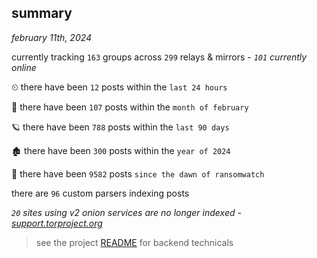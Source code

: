 
## summary
_february 11th, 2024_

currently tracking `163` groups across `299` relays & mirrors - _`101` currently online_

⏲ there have been `12` posts within the `last 24 hours`

🦈 there have been `107` posts within the `month of february`

🪐 there have been `788` posts within the `last 90 days`

🏚 there have been `300` posts within the `year of 2024`

🦕 there have been `9582` posts `since the dawn of ransomwatch`

there are `96` custom parsers indexing posts

_`20` sites using v2 onion services are no longer indexed - [support.torproject.org](https://support.torproject.org/onionservices/v2-deprecation/)_

> see the project [README](https://github.com/joshhighet/ransomwatch#ransomwatch--) for backend technicals
